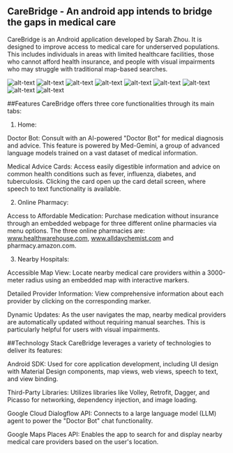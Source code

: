 

## CareBridge - An android app intends to bridge the gaps in medical care

CareBridge is an Android application developed by Sarah Zhou. It is designed to improve access to medical care for underserved populations. This includes individuals in areas with limited healthcare facilities, those who cannot afford health insurance, and people with visual impairments who may struggle with traditional map-based searches.

![alt-text](https://github.com/sarahf-zh/my-android/blob/main/CareBridge/screen_snapshots/Screen1.png)
![alt-text](https://github.com/sarahf-zh/my-android/blob/main/CareBridge/screen_snapshots/Screen2.png)
![alt-text](https://github.com/sarahf-zh/my-android/blob/main/CareBridge/screen_snapshots/Screen3.png)
![alt-text](https://github.com/sarahf-zh/my-android/blob/main/CareBridge/screen_snapshots/Screen4.png)
![alt-text](https://github.com/sarahf-zh/my-android/blob/main/CareBridge/screen_snapshots/Screen5.png)
![alt-text](https://github.com/sarahf-zh/my-android/blob/main/CareBridge/screen_snapshots/Screen6.png)
![alt-text](https://github.com/sarahf-zh/my-android/blob/main/CareBridge/screen_snapshots/Screen7.png)
![alt-text](https://github.com/sarahf-zh/my-android/blob/main/CareBridge/screen_snapshots/Screen8.png)
![alt-text](https://github.com/sarahf-zh/my-android/blob/main/CareBridge/screen_snapshots/Screen9.png)

##Features
CareBridge offers three core functionalities through its main tabs:

1. Home:

Doctor Bot: Consult with an AI-powered "Doctor Bot" for medical diagnosis and advice. This feature is powered by Med-Gemini, a group of advanced language models trained on a vast dataset of medical information.

Medical Advice Cards: Access easily digestible information and advice on common health conditions such as fever, influenza, diabetes, and tuberculosis. Clicking the card open up the card detail screen, where speech to text functionality is available.

2. Online Pharmacy:

Access to Affordable Medication: Purchase medication without insurance through an embedded webpage for three different online pharmacies via menu options. The three online pharmacies are: www.healthwarehouse.com, www.alldaychemist.com and pharmacy.amazon.com.

3. Nearby Hospitals:

Accessible Map View: Locate nearby medical care providers within a 3000-meter radius using an embedded map with interactive markers.

Detailed Provider Information: View comprehensive information about each provider by clicking on the corresponding marker.

Dynamic Updates: As the user navigates the map, nearby medical providers are automatically updated without requiring manual searches. This is particularly helpful for users with visual impairments.

##Technology Stack
CareBridge leverages a variety of technologies to deliver its features:

Android SDK: Used for core application development, including UI design with Material Design components, map views, web views, speech to text, and view binding.

Third-Party Libraries: Utilizes libraries like Volley, Retrofit, Dagger, and Picasso for networking, dependency injection, and image loading.

Google Cloud Dialogflow API: Connects to a large language model (LLM) agent to power the "Doctor Bot" chat functionality.

Google Maps Places API: Enables the app to search for and display nearby medical care providers based on the user's location.

